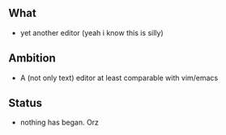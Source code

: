 ## What
- yet another editor (yeah i know this is silly)

## Ambition
- A (not only text) editor at least comparable with vim/emacs

## Status
- nothing has began. Orz

